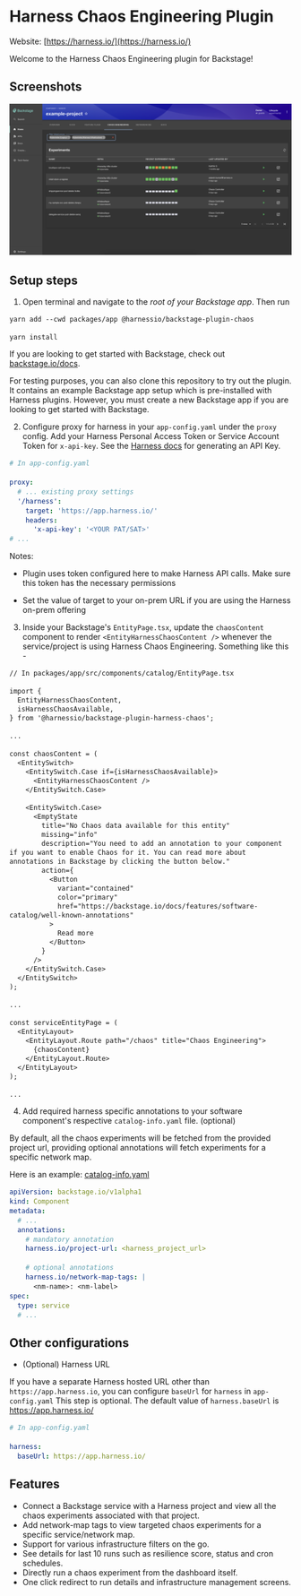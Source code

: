 # Harness Chaos Engineering Plugin

Website: [https://harness.io/](https://harness.io/)

Welcome to the Harness Chaos Engineering plugin for Backstage!

## Screenshots

<img src="./src/assets/chaosExperiments.png" />

## Setup steps

1. Open terminal and navigate to the _root of your Backstage app_. Then run

```
yarn add --cwd packages/app @harnessio/backstage-plugin-chaos

yarn install
```

If you are looking to get started with Backstage, check out [backstage.io/docs](https://backstage.io/docs/getting-started/).

For testing purposes, you can also clone this repository to try out the plugin. It contains an example Backstage app setup which is pre-installed with Harness plugins. However, you must create a new Backstage app if you are looking to get started with Backstage.

2. Configure proxy for harness in your `app-config.yaml` under the `proxy` config. Add your Harness Personal Access Token or Service Account Token for `x-api-key`. See the [Harness docs](https://docs.harness.io/article/tdoad7xrh9-add-and-manage-api-keys) for generating an API Key.

```yaml
# In app-config.yaml

proxy:
  # ... existing proxy settings
  '/harness':
    target: 'https://app.harness.io/'
    headers:
      'x-api-key': '<YOUR PAT/SAT>'
# ...
```

Notes:

- Plugin uses token configured here to make Harness API calls. Make sure this token has the necessary permissions

- Set the value of target to your on-prem URL if you are using the Harness on-prem offering

3. Inside your Backstage's `EntityPage.tsx`, update the `chaosContent` component to render `<EntityHarnessChaosContent />` whenever the service/project is using Harness Chaos Engineering. Something like this -

```tsx
// In packages/app/src/components/catalog/EntityPage.tsx

import {
  EntityHarnessChaosContent,
  isHarnessChaosAvailable,
} from '@harnessio/backstage-plugin-harness-chaos';

...

const chaosContent = (
  <EntitySwitch>
    <EntitySwitch.Case if={isHarnessChaosAvailable}>
      <EntityHarnessChaosContent />
    </EntitySwitch.Case>

    <EntitySwitch.Case>
      <EmptyState
        title="No Chaos data available for this entity"
        missing="info"
        description="You need to add an annotation to your component if you want to enable Chaos for it. You can read more about annotations in Backstage by clicking the button below."
        action={
          <Button
            variant="contained"
            color="primary"
            href="https://backstage.io/docs/features/software-catalog/well-known-annotations"
          >
            Read more
          </Button>
        }
      />
    </EntitySwitch.Case>
  </EntitySwitch>
);

...

const serviceEntityPage = (
  <EntityLayout>
    <EntityLayout.Route path="/chaos" title="Chaos Engineering">
      {chaosContent}
    </EntityLayout.Route>
  </EntityLayout>
);

...

```

4. Add required harness specific annotations to your software component's respective `catalog-info.yaml` file. (optional)

By default, all the chaos experiments will be fetched from the provided project url, providing optional annotations will fetch experiments for a specific network map.

Here is an example: [catalog-info.yaml](../../examples/catalog-harness-chaos.yaml)

```yaml
apiVersion: backstage.io/v1alpha1
kind: Component
metadata:
  # ...
  annotations:
    # mandatory annotation
    harness.io/project-url: <harness_project_url>

    # optional annotations
    harness.io/network-map-tags: |
      <nm-name>: <nm-label>
spec:
  type: service
  # ...
```


## Other configurations

- (Optional) Harness URL

If you have a separate Harness hosted URL other than `https://app.harness.io`, you can configure `baseUrl` for `harness` in `app-config.yaml` This step is optional. The default value of `harness.baseUrl` is https://app.harness.io/

```yaml
# In app-config.yaml

harness:
  baseUrl: https://app.harness.io/
```

## Features

- Connect a Backstage service with a Harness project and view all the chaos experiments associated with that project.
- Add network-map tags to view targeted chaos experiments for a specific service/network map.
- Support for various infrastructure filters on the go.
- See details for last 10 runs such as resilience score, status and cron schedules.
- Directly run a chaos experiment from the dashboard itself.
- One click redirect to run details and infrastructure management screens.
